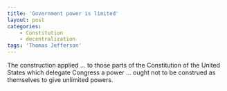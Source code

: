```yaml
---
title: 'Government power is limited'
layout: post
categories:
    - Constitution
    - decentralization
tags: 'Thomas Jefferson'
---
```


The construction applied … to those parts of the Constitution of the United States which delegate Congress a power … ought not to be construed as themselves to give unlimited powers.